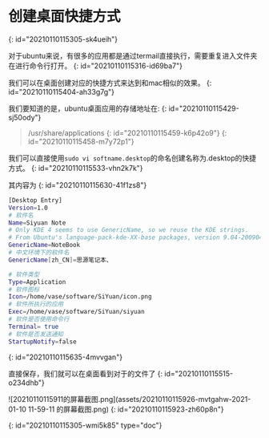 # 创建桌面快捷方式
{: id="20210110115305-sk4ueih"}

对于ubuntu来说，有很多的应用都是通过termail直接执行，需要重复进入文件夹在进行命令行打开。
{: id="20210110115316-id69ba7"}

我们可以在桌面创建对应的快捷方式来达到和mac相似的效果。
{: id="20210110115404-ah33g7g"}

我们要知道的是，ubuntu桌面应用的存储地址在:
{: id="20210110115429-sj50ody"}

> /usr/share/applications
> {: id="20210110115459-k6p42o9"}
{: id="20210110115458-m7y72p1"}

我们可以直接使用`sudo vi softname.desktop`的命名创建名称为.desktop的快捷方式。
{: id="20210110115533-vhn2k7k"}

其内容为
{: id="20210110115630-41f1zs8"}

```bash
[Desktop Entry]
Version=1.0
# 软件名
Name=Siyuan Note
# Only KDE 4 seems to use GenericName, so we reuse the KDE strings.
# From Ubuntu's language-pack-kde-XX-base packages, version 9.04-20090413.
GenericName=NoteBook
# 中文环境下的软件名
GenericName[zh_CN]=思源笔记本、

# 软件类型
Type=Application
# 软件图标
Icon=/home/vase/software/SiYuan/icon.png
# 软件所执行的应用
Exec=/home/vase/software/SiYuan/siyuan
# 软件是否使用命令行
Terminal= true
# 软件是否发送通知
StartupNotify=false
```
{: id="20210110115635-4mvvgan"}

直接保存，我们就可以在桌面看到对于的文件了
{: id="20210110115515-o234dhb"}

![20210110115911的屏幕截图.png](assets/20210110115926-mvtgahw-2021-01-10 11-59-11 的屏幕截图.png)
{: id="20210110115923-zh60p8n"}

{: id="20210110115305-wmi5k85" type="doc"}

